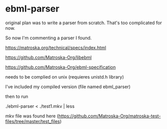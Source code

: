 # ebml-parser
original plan was to write a parser from scratch. That's too complicated for now. 

So now I'm commenting a parser I found.

https://matroska.org/technical/specs/index.html

https://github.com/Matroska-Org/libebml

https://github.com/Matroska-Org/ebml-specification


needs to be complied on unix (requieres unistd.h library)

I've included my compiled version (file named ebml_parser)

then to run

./ebml-parser < ./test1.mkv | less

mkv file was found here (https://github.com/Matroska-Org/matroska-test-files/tree/master/test_files)

